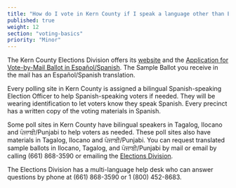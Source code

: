 ```yaml
---
title: "How do I vote in Kern County if I speak a language other than English?"
published: true
weight: 12
section: "voting-basics"
priority: "Minor"
---
```


The Kern County Elections Division offers its [website](https://www.kernvote.com/Voting/) and the [Application for Vote-by-Mail Ballot in Español/Spanish](https://elections.co.kern.ca.us/forms/permvotebymail.pdf). The Sample Ballot you receive in the mail has an Español/Spanish translation. 

Every polling site in Kern County is assigned a bilingual Spanish-speaking Election Officer to help Spanish-speaking voters if needed. They will be wearing identification to let voters know they speak Spanish. Every precinct has a written copy of the voting materials in Spanish.

Some poll sites in Kern County have bilingual speakers in Tagalog, Ilocano and ਪੰਜਾਬੀ/Punjabi to help voters as needed. These poll sites also have materials in Tagalog, Ilocano and ਪੰਜਾਬੀ/Punjabi. You can request translated sample ballots in Ilocano, Tagalog, and ਪੰਜਾਬੀ/Punjabi by mail or email by calling (661) 868-3590 or emailing the [Elections Division](mailto:elections@kerncounty.com).  

The Elections Division has a multi-language help desk who can answer questions by phone at (661) 868-3590 or 1 (800) 452-8683.

 

 



